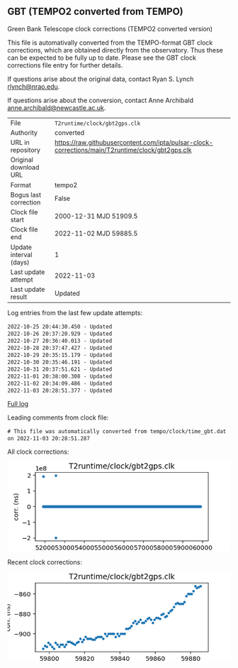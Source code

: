 
## GBT (TEMPO2 converted from TEMPO)

Green Bank Telescope clock corrections (TEMPO2 converted version)

This file is automativally converted from the TEMPO-format GBT
clock corrections, which are obtained directly from the observatory.
Thus these can be expected to be fully up to date. Please see the
GBT clock corrections file entry for further details.

If questions arise about the original data, contact Ryan S. Lynch
<rlynch@nrao.edu>.

If questions arise about the conversion, contact Anne Archibald
<anne.archibald@newcastle.ac.uk>.

|     |     |
|:--- |:--- |
| File | `T2runtime/clock/gbt2gps.clk` |
| Authority | converted |
| URL in repository | <https://raw.githubusercontent.com/ipta/pulsar-clock-corrections/main/T2runtime/clock/gbt2gps.clk> |
| Original download URL | <None> |
| Format | tempo2 |
| Bogus last correction | False |
| Clock file start | 2000-12-31 MJD 51909.5 |
| Clock file end | 2022-11-02 MJD 59885.5 |
| Update interval (days) | 1 |
| Last update attempt | 2022-11-03 |
| Last update result | Updated |

Log entries from the last few update attempts:
```
2022-10-25 20:44:30.450 - Updated
2022-10-26 20:37:20.929 - Updated
2022-10-27 20:36:40.013 - Updated
2022-10-28 20:37:47.427 - Updated
2022-10-29 20:35:15.179 - Updated
2022-10-30 20:35:46.191 - Updated
2022-10-31 20:37:51.621 - Updated
2022-11-01 20:38:00.308 - Updated
2022-11-02 20:34:09.486 - Updated
2022-11-03 20:28:51.377 - Updated
```
[Full log](https://raw.githubusercontent.com/ipta/pulsar-clock-corrections/main/log/T2runtime/clock/gbt2gps.clk.log)

Leading comments from clock file:

    # This file was automatically converted from tempo/clock/time_gbt.dat on 2022-11-03 20:28:51.287



All clock corrections:

![plot of all clock corrections](gbt2gps.clk.png "All corrections")

Recent clock corrections:

![plot of recent clock corrections](gbt2gps.clk.short.png "Recent corrections")

